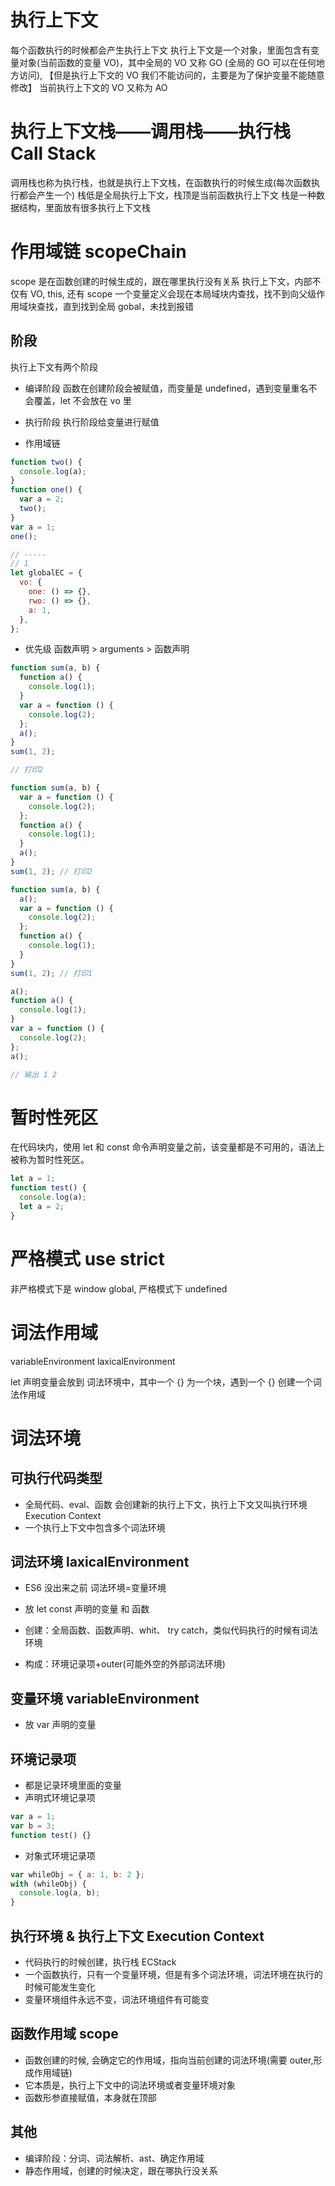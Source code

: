 # 执行上下文

每个函数执行的时候都会产生执行上下文
执行上下文是一个对象，里面包含有变量对象(当前函数的变量 VO)，其中全局的 VO 又称 GO (全局的 GO 可以在任何地方访问),
【但是执行上下文的 VO 我们不能访问的，主要是为了保护变量不能随意修改】
当前执行上下文的 VO 又称为 AO

# 执行上下文栈——调用栈——执行栈 Call Stack

调用栈也称为执行栈，也就是执行上下文栈，在函数执行的时候生成(每次函数执行都会产生一个)
栈低是全局执行上下文，栈顶是当前函数执行上下文
栈是一种数据结构，里面放有很多执行上下文栈

# 作用域链 scopeChain

scope 是在函数创建的时候生成的，跟在哪里执行没有关系
执行上下文，内部不仅有 VO, this, 还有 scope
一个变量定义会现在本局域块内查找，找不到向父级作用域块查找，直到找到全局 gobal，未找到报错

## 阶段

执行上下文有两个阶段

- 编译阶段
  函数在创建阶段会被赋值，而变量是 undefined，遇到变量重名不会覆盖，let 不会放在 vo 里

- 执行阶段
  执行阶段给变量进行赋值

- 作用域链

```js
function two() {
  console.log(a);
}
function one() {
  var a = 2;
  two();
}
var a = 1;
one();

// -----
// 1
let globalEC = {
  vo: {
    one: () => {},
    rwo: () => {},
    a: 1,
  },
};
```

- 优先级 函数声明 > arguments > 函数声明

```js
function sum(a, b) {
  function a() {
    console.log(1);
  }
  var a = function () {
    console.log(2);
  };
  a();
}
sum(1, 2);

// 打印2
```

```js
function sum(a, b) {
  var a = function () {
    console.log(2);
  };
  function a() {
    console.log(1);
  }
  a();
}
sum(1, 2); // 打印2
```

```js
function sum(a, b) {
  a();
  var a = function () {
    console.log(2);
  };
  function a() {
    console.log(1);
  }
}
sum(1, 2); // 打印1
```

```js
a();
function a() {
  console.log(1);
}
var a = function () {
  console.log(2);
};
a();

// 输出 1 2
```

# 暂时性死区

在代码块内，使用 let 和 const 命令声明变量之前，该变量都是不可用的，语法上被称为暂时性死区。

```js
let a = 1;
function test() {
  console.log(a);
  let a = 2;
}
```

# 严格模式 use strict

非严格模式下是 window global, 严格模式下 undefined

# 词法作用域

variableEnvironment
laxicalEnvironment

let 声明变量会放到 词法环境中，其中一个 {} 为一个块，遇到一个 {} 创建一个词法作用域

# 词法环境

## 可执行代码类型

- 全局代码、eval、函数 会创建新的执行上下文，执行上下文又叫执行环境 Execution Context
- 一个执行上下文中包含多个词法环境

## 词法环境 laxicalEnvironment

- ES6 没出来之前 词法环境=变量环境
- 放 let const 声明的变量 和 函数

- 创建：全局函数、函数声明、whit、 try catch，类似代码执行的时候有词法环境
- 构成：环境记录项+outer(可能外空的外部词法环境)

## 变量环境 variableEnvironment

- 放 var 声明的变量

## 环境记录项

- 都是记录环境里面的变量
- 声明式环境记录项

```js
var a = 1;
var b = 3;
function test() {}
```

- 对象式环境记录项

```js
var whileObj = { a: 1, b: 2 };
with (whileObj) {
  console.log(a, b);
}
```

## 执行环境 & 执行上下文 Execution Context

- 代码执行的时候创建，执行栈 ECStack
- 一个函数执行，只有一个变量环境，但是有多个词法环境，词法环境在执行的时候可能发生变化
- 变量环境组件永远不变，词法环境组件有可能变

## 函数作用域 scope

- 函数创建的时候, 会确定它的作用域，指向当前创建的词法环境(需要 outer,形成作用域链)
- 它本质是，执行上下文中的词法环境或者变量环境对象
- 函数形参直接赋值，本身就在顶部

## 其他

- 编译阶段：分词、词法解析、ast、确定作用域
- 静态作用域，创建的时候决定，跟在哪执行没关系
